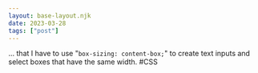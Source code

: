 ```yaml
---
layout: base-layout.njk
date: 2023-03-28
tags: ["post"]
---
```


... that I have to use "`box-sizing: content-box;`" to create text inputs and select boxes that have the same width. #CSS
